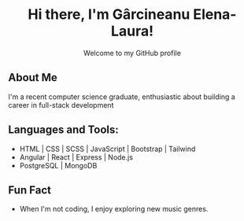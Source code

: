 <div align="center">

# Hi there, I'm Gârcineanu Elena-Laura!

Welcome to my GitHub profile

</div>

## About Me
I'm a recent computer science graduate, enthusiastic about building a career in full-stack development

## Languages and Tools:
- HTML | CSS | SCSS | JavaScript | Bootstrap | Tailwind
- Angular | React | Express | Node.js
- PostgreSQL | MongoDB

## Fun Fact
- When I'm not coding, I enjoy exploring new music genres.
